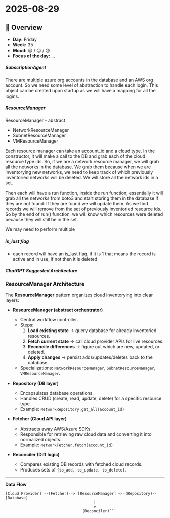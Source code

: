 # 2025-08-29  

## 📅 Overview
- **Day:** Friday  
- **Week:** 35  
- **Mood:** 😃 / 😐 / 😞  
- **Focus of the day:** ...


##### SubscriptionAgent
There are multiple azure org accounts in the database and an AWS org account. So we need some level of abstraction to handle each login. This object can be created upon startup as we will have a mapping for all the logins. 




##### ResourceManager
ResourceManager - abstract
- NetworkResourceManager
- SubnetResourceManager
- VMResourceManager

Each resource manager can take an account_id and a cloud type. In the constructor, it will make a call to the DB and grab each of the cloud resource type ids. So, if we are a network resource manager, we will grab all the networks in the database. We grab them because when we are inventorying new networks, we need to keep track of which previously inventoried networks will be deleted. We will store all the network ids in a set. 

Then each will have a run function, inside the run function, essentially it will grab all the networks from boto3 and start storing them in the database if they are not found. If they are found we will update them. As we find records we will remove from the set of previously inventoried resource ids. So by the end of run() function, we will know which resources were deleted because they will still be in the set. 



We may need to perform multiple 

##### is_last flag
- each record will have an is_last flag, if it is 1 that means the record is active and in use, if not then it is deleted
  
##### ChatGPT Suggested Architecture


### ResourceManager Architecture

The **ResourceManager** pattern organizes cloud inventorying into clear layers:

- **ResourceManager (abstract orchestrator)**
  - Central workflow controller.
  - Steps:
    1. **Load existing state** → query database for already inventoried resources.
    2. **Fetch current state** → call cloud provider APIs for live resources.
    3. **Reconcile differences** → figure out which are new, updated, or deleted.
    4. **Apply changes** → persist adds/updates/deletes back to the database.
  - Specializations: `NetworkResourceManager`, `SubnetResourceManager`, `VMResourceManager`.

- **Repository (DB layer)**
  - Encapsulates database operations.
  - Handles CRUD (create, read, update, delete) for a specific resource type.
  - Example: `NetworkRepository.get_all(account_id)`

- **Fetcher (Cloud API layer)**
  - Abstracts away AWS/Azure SDKs.
  - Responsible for retrieving raw cloud data and converting it into normalized objects.
  - Example: `NetworkFetcher.fetch(account_id)`

- **Reconciler (Diff logic)**
  - Compares existing DB records with fetched cloud records.
  - Produces sets of `{to_add, to_update, to_delete}`.

---

**Data Flow**

```
[Cloud Provider] --(Fetcher)--> [ResourceManager] <--(Repository)-- [Database]
                                       |
                                       v
                                  (Reconciler)```


